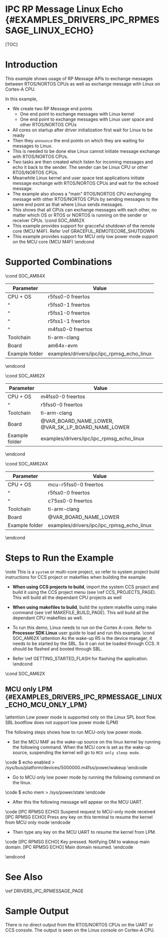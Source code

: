 # IPC RP Message Linux Echo {#EXAMPLES_DRIVERS_IPC_RPMESSAGE_LINUX_ECHO}

[TOC]

# Introduction

This example shows usage of RP Message APIs to exchange messages between RTOS/NORTOS CPUs as
well as exchange message with Linux on Cortex-A CPU.

In this example,
- We create two RP Message end points
  - One end point to exchange messages with Linux kernel
  - One end point to exchange messages with Linux user space and other RTOS/NORTOS CPUs
- All cores on startup after driver initialization first wait for Linux to be ready
- Then they `announce` the end points on which they are waiting for messages to Linux.
- This is needed to be done else Linux cannot initiate message exchange with RTOS/NORTOS CPUs.
- Two tasks are then created which listen for incoming messages and echo it back to the sender.
  The sender can be Linux CPU or other RTOS/NORTOS CPUs.
- Meanwhile Linux kernel and user space test applications initiate message exchange with RTOS/NORTOS CPUs
  and wait for the echoed message.
- The example also shows a "main" RTOS/NORTOS CPU exchanging message with other RTOS/NORTOS CPUs
  by sending messages to the same end point as that where LInux sends messages.
- This shows that all CPUs can exchange messages with each other, no matter which OS or RTOS or NORTOS
  is running on the sender or receiver CPUs.
\cond SOC_AM62X
- This example provides support for gracceful shutdown of the remote core (MCU M4F). Refer \ref GRACEFUL_REMOTECORE_SHUTDOWN
- This example provides support for MCU only low power mode support on the MCU core (MCU M4F)
\endcond
# Supported Combinations

\cond SOC_AM64X

 Parameter      | Value
 ---------------|-----------
 CPU + OS       | r5fss0-0 freertos
 ^              | r5fss0-1 freertos
 ^              | r5fss1-0 freertos
 ^              | r5fss1-1 freertos
 ^              | m4fss0-0 freertos
 Toolchain      | ti-arm-clang
 Board          | am64x-evm
 Example folder | examples/drivers/ipc/ipc_rpmsg_echo_linux

\endcond


\cond SOC_AM62X

 Parameter      | Value
 ---------------|-----------
 CPU + OS       | m4fss0-0 freertos
 ^              | r5fss0-0 freertos
 Toolchain      | ti-arm-clang
 Board          | @VAR_BOARD_NAME_LOWER, @VAR_SK_LP_BOARD_NAME_LOWER
 Example folder | examples/drivers/ipc/ipc_rpmsg_echo_linux

\endcond

\cond SOC_AM62AX

 Parameter      | Value
 ---------------|-----------
 CPU + OS       | mcu-r5fss0-0 freertos
 ^              | r5fss0-0 freertos
 ^              | c75ss0-0 freertos
 Toolchain      | ti-arm-clang
 Board          | @VAR_BOARD_NAME_LOWER
 Example folder | examples/drivers/ipc/ipc_rpmsg_echo_linux

\endcond
# Steps to Run the Example

\note This is a `system` or multi-core project, so refer to system project build instructions for CCS project or makefiles when building the example.

- **When using CCS projects to build**, import the system CCS project
  and build it using the CCS project menu (see \ref CCS_PROJECTS_PAGE). This will build all the dependant CPU projects as well
- **When using makefiles to build**, build the system makefile using
  make command (see \ref MAKEFILE_BUILD_PAGE). This will build all the dependant CPU makefiles as well.
- To run this demo, Linux needs to run on the Cortex A-core. Refer to **Processor SDK Linux** user guide to load and run this example.
\cond SOC_AM62X
\attention As the wake-up R5 is the device manager, it needs to be started by the SBL. So it can not be loaded through CCS. It should be flashed and booted through SBL.

- Refer \ref GETTING_STARTED_FLASH for flashing the application.
\endcond

\cond SOC_AM62X
## MCU only LPM {#EXAMPLES_DRIVERS_IPC_RPMESSAGE_LINUX_ECHO_MCU_ONLY_LPM}
\attention Low power mode is supported only on the Linux SPL boot flow. SBL bootflow does not support low power mode (LPM)

The following steps shows how to run MCU-only low power mode.

- Set the MCU M4F as the wake-up source on the linux kernel by running the following command. When the MCU core is set as the wake-up source, suspending the kernel will go to `MCU only sleep mode`.

\code
$ echo enabled > /sys/bus/platform/devices/5000000.m4fss/power/wakeup
\endcode

 - Go to MCU only low power mode by running the following command on the linux.

\code
$ echo mem > /sys/power/state
\endcode

 - After this the following message will appear on the MCU UART.

\code
[IPC RPMSG ECHO] Suspend request to MCU-only mode received
[IPC RPMSG ECHO] Press any key on this terminal to resume the kernel from MCU only mode
\endcode

 - Then type any key on the MCU UART to resume the kernel from LPM.

 \code
[IPC RPMSG ECHO] Key pressed. Notifying DM to wakeup main domain.
[IPC RPMSG ECHO] Main domain resumed.
\endcode


\endcond
# See Also

\ref DRIVERS_IPC_RPMESSAGE_PAGE

# Sample Output

There is no direct output from the RTOS/NORTOS CPUs on the UART or CCS console.
The output is seen on the Linux console on Cortex-A CPU.